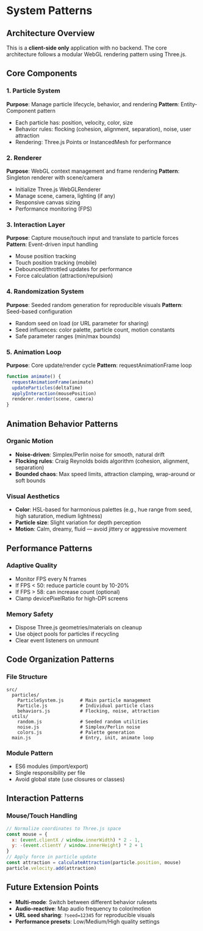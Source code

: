 # System Patterns

## Architecture Overview

This is a **client-side only** application with no backend. The core architecture follows a modular WebGL rendering pattern using Three.js.

## Core Components

### 1. Particle System
**Purpose**: Manage particle lifecycle, behavior, and rendering
**Pattern**: Entity-Component pattern
- Each particle has: position, velocity, color, size
- Behavior rules: flocking (cohesion, alignment, separation), noise, user attraction
- Rendering: Three.js Points or InstancedMesh for performance

### 2. Renderer
**Purpose**: WebGL context management and frame rendering
**Pattern**: Singleton renderer with scene/camera
- Initialize Three.js WebGLRenderer
- Manage scene, camera, lighting (if any)
- Responsive canvas sizing
- Performance monitoring (FPS)

### 3. Interaction Layer
**Purpose**: Capture mouse/touch input and translate to particle forces
**Pattern**: Event-driven input handling
- Mouse position tracking
- Touch position tracking (mobile)
- Debounced/throttled updates for performance
- Force calculation (attraction/repulsion)

### 4. Randomization System
**Purpose**: Seeded random generation for reproducible visuals
**Pattern**: Seed-based configuration
- Random seed on load (or URL parameter for sharing)
- Seed influences: color palette, particle count, motion constants
- Safe parameter ranges (min/max bounds)

### 5. Animation Loop
**Purpose**: Core update/render cycle
**Pattern**: requestAnimationFrame loop
```js
function animate() {
  requestAnimationFrame(animate)
  updateParticles(deltaTime)
  applyInteraction(mousePosition)
  renderer.render(scene, camera)
}
```

## Animation Behavior Patterns

### Organic Motion
- **Noise-driven**: Simplex/Perlin noise for smooth, natural drift
- **Flocking rules**: Craig Reynolds boids algorithm (cohesion, alignment, separation)
- **Bounded chaos**: Max speed limits, attraction clamping, wrap-around or soft bounds

### Visual Aesthetics
- **Color**: HSL-based for harmonious palettes (e.g., hue range from seed, high saturation, medium lightness)
- **Particle size**: Slight variation for depth perception
- **Motion**: Calm, dreamy, fluid — avoid jittery or aggressive movement

## Performance Patterns

### Adaptive Quality
- Monitor FPS every N frames
- If FPS < 50: reduce particle count by 10-20%
- If FPS > 58: can increase count (optional)
- Clamp devicePixelRatio for high-DPI screens

### Memory Safety
- Dispose Three.js geometries/materials on cleanup
- Use object pools for particles if recycling
- Clear event listeners on unmount

## Code Organization Patterns

### File Structure
```
src/
  particles/
    ParticleSystem.js      # Main particle management
    Particle.js            # Individual particle class
    behaviors.js           # Flocking, noise, attraction
  utils/
    random.js              # Seeded random utilities
    noise.js               # Simplex/Perlin noise
    colors.js              # Palette generation
  main.js                  # Entry, init, animate loop
```

### Module Pattern
- ES6 modules (import/export)
- Single responsibility per file
- Avoid global state (use closures or classes)

## Interaction Patterns

### Mouse/Touch Handling
```js
// Normalize coordinates to Three.js space
const mouse = {
  x: (event.clientX / window.innerWidth) * 2 - 1,
  y: -(event.clientY / window.innerHeight) * 2 + 1
}
// Apply force in particle update
const attraction = calculateAttraction(particle.position, mouse)
particle.velocity.add(attraction)
```

## Future Extension Points

- **Multi-mode**: Switch between different behavior rulesets
- **Audio-reactive**: Map audio frequency to color/motion
- **URL seed sharing**: `?seed=12345` for reproducible visuals
- **Performance presets**: Low/Medium/High quality settings

